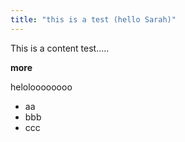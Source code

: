 ```yaml
---
title: "this is a test (hello Sarah)"
---
```

 
This is a content test..... 

**more**

heloloooooooo

- aa
- bbb
- ccc
